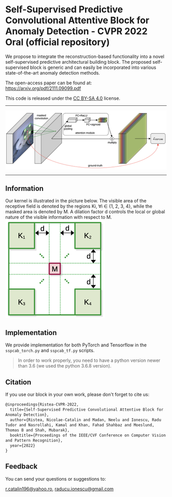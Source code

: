 #  Self-Supervised Predictive Convolutional Attentive Block for Anomaly Detection - CVPR 2022 Oral (official repository)                                                                                  

We propose to integrate the reconstruction-based functionality into a novel self-supervised predictive architectural building block. 
The proposed self-supervised block is generic and can easily be incorporated into various state-of-the-art anomaly detection methods.

The open-access paper can be found at: https://arxiv.org/pdf/2111.09099.pdf

This code is released under the [CC BY-SA 4.0](https://creativecommons.org/licenses/by-sa/4.0/) license.

-----------------------------------------

![map](resources/sspcab_all.png)

-----------------------------------------                                                                                                                                      
## Information

Our kernel is illustrated in the picture below.  The visible area of the receptive field is denoted by the regions Ki, ∀i ∈ {1, 2, 3, 4},
while the masked area is denoted by M. A dilation factor d controls the local or global nature of the visible information with respect to M.
![map](resources/masked_kernel.png)


## Implementation

We provide implementation for both PyTorch and Tensorflow in the ``sspcab_torch.py`` and ``sspcab_tf.py`` scripts.

> In order to work properly, you need to have a python version newer than 3.6
> (we used the python 3.6.8 version).


## Citation

If you use our block in your own work, please don't forget to cite us:

```
@inproceedings{Ristea-CVPR-2022,
  title={Self-Supervised Predictive Convolutional Attentive Block for Anomaly Detection},
  author={Ristea, Nicolae-Catalin and Madan, Neelu and Ionescu, Radu Tudor and Nasrollahi, Kamal and Khan, Fahad Shahbaz and Moeslund, Thomas B and Shah, Mubarak},
  booktitle={Proceedings of the IEEE/CVF Conference on Computer Vision and Pattern Recognition},
  year={2022}
}
```

## Feedback

You can send your questions or suggestions to:

r.catalin196@yahoo.ro, raducu.ionescu@gmail.com


